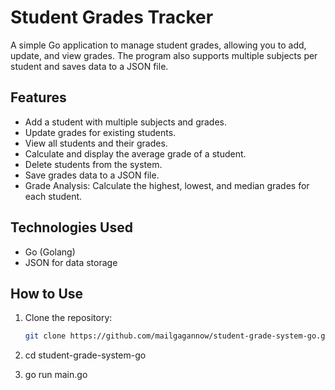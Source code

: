 # Student Grades Tracker

A simple Go application to manage student grades, allowing you to add, update, and view grades. The program also supports multiple subjects per student and saves data to a JSON file.

## Features
- Add a student with multiple subjects and grades.
- Update grades for existing students.
- View all students and their grades.
- Calculate and display the average grade of a student.
- Delete students from the system.
- Save grades data to a JSON file.
- Grade Analysis: Calculate the highest, lowest, and median grades for each student.

## Technologies Used
- Go (Golang)
- JSON for data storage

## How to Use
1. Clone the repository:
   ```bash
   git clone https://github.com/mailgagannow/student-grade-system-go.git

2. cd student-grade-system-go

3. go run main.go